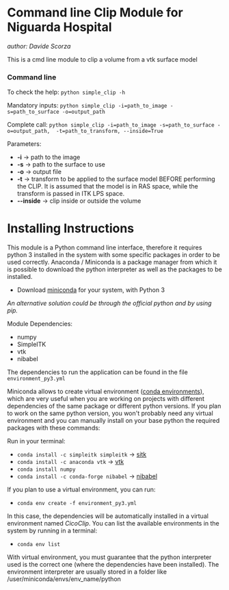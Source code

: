 # Command line Clip Module for Niguarda Hospital
*author: Davide Scorza*

This is a cmd line module to clip a volume from a vtk surface model

### Command line

To check the help: 
`python simple_clip -h`

Mandatory inputs: 
`python simple_clip -i=path_to_image -s=path_to_surface -o=output_path`

Complete call:
`python simple_clip -i=path_to_image -s=path_to_surface -o=output_path, 
-t=path_to_transform, --inside=True`

Parameters: 
*  **-i** -> path to the image
*  **-s** -> path to the surface to use
*  **-o** -> output file
*  **-t** -> transform to be applied to the surface model BEFORE performing the 
         CLIP. It is assumed that the model is in RAS space, while the transform 
         is passed in ITK LPS space.
*  **--inside** -> clip inside or outside the volume


# Installing Instructions

This module is a Python command line interface, therefore it requires python 3 installed in the system with some specific packages in order to be used correctly. 
Anaconda / Miniconda is a package manager from which it is possible to download the python interpreter as well as the packages to be installed. 

* Download [miniconda](https://docs.conda.io/en/latest/miniconda.html) for your system, with Python 3

_An alternative solution could be through the official python and by using pip._ 

Module Dependencies: 
* numpy
* SimpleITK
* vtk
* nibabel

The dependencies to run the application can be found in the file `environment_py3.yml`

Miniconda allows to create virtual environment ([conda environments](https://docs.conda.io/projects/conda/en/latest/user-guide/tasks/manage-environments.html)), which are very useful when you are working on projects with different dependencies of the same package or different python versions. 
If you plan to work on the same python version, you won't probably need any virtual environment and you can manually install on your base python the required packages with these commands: 

Run in your terminal: 

* `conda install -c simpleitk simpleitk` -> [sitk](https://anaconda.org/simpleitk/simpleitk)
* `conda install -c anaconda vtk`    -> [vtk](https://anaconda.org/anaconda/vtk)
* `conda install numpy`
* `conda install -c conda-forge nibabel` -> [nibabel](https://anaconda.org/conda-forge/nibabel)

If you plan to use a virtual environment, you can run: 
* `conda env create -f environment_py3.yml`

In this case, the dependencies will be automatically installed in a virtual environment named _CicoClip_.
You can list the available environments in the system by running in a terminal: 
* `conda env list`

With virtual environment, you must guarantee that the python interpreter used is the correct one (where the dependencies have been installed). 
The environment interpreter are usually stored in a folder like /user/miniconda/envs/env_name/python
